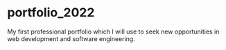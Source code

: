# portfolio_2022
My first professional portfolio which I will use to seek new opportunities in web development and software engineering.
